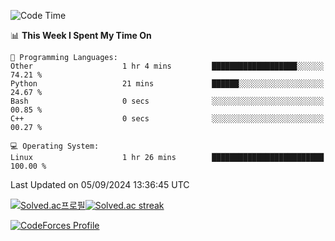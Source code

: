 
<!--START_SECTION:waka-->
![Code Time](http://img.shields.io/badge/Code%20Time-3%2C635%20hrs%208%20mins-blue)

📊 **This Week I Spent My Time On** 

```text
💬 Programming Languages: 
Other                    1 hr 4 mins         ███████████████████░░░░░░   74.21 % 
Python                   21 mins             ██████░░░░░░░░░░░░░░░░░░░   24.67 % 
Bash                     0 secs              ░░░░░░░░░░░░░░░░░░░░░░░░░   00.85 % 
C++                      0 secs              ░░░░░░░░░░░░░░░░░░░░░░░░░   00.27 % 

💻 Operating System: 
Linux                    1 hr 26 mins        █████████████████████████   100.00 % 
```


 Last Updated on 05/09/2024 13:36:45 UTC
<!--END_SECTION:waka-->


[![Solved.ac프로필](http://mazassumnida.wtf/api/generate_badge?boj=hckim96)](https://solved.ac/hckim96)[![Solved.ac streak](http://mazandi.herokuapp.com/api?handle=hckim96&theme=dark)](https://solved.ac/hckim96)


[![CodeForces Profile](https://cf.leed.at?id=hckim96)](https://codeforces.com/profile/hckim96)

